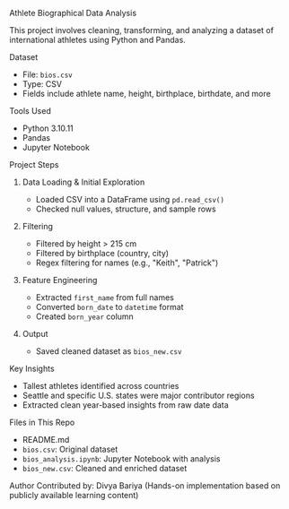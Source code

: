 Athlete Biographical Data Analysis

This project involves cleaning, transforming, and analyzing a dataset of international athletes using Python and Pandas.

Dataset
- File: `bios.csv`
- Type: CSV
- Fields include athlete name, height, birthplace, birthdate, and more

Tools Used
- Python 3.10.11
- Pandas
- Jupyter Notebook

Project Steps

1. Data Loading & Initial Exploration
   - Loaded CSV into a DataFrame using `pd.read_csv()`
   - Checked null values, structure, and sample rows

2. Filtering
   - Filtered by height > 215 cm
   - Filtered by birthplace (country, city)
   - Regex filtering for names (e.g., "Keith", "Patrick")

3. Feature Engineering
   - Extracted `first_name` from full names
   - Converted `born_date` to `datetime` format
   - Created `born_year` column


5. Output
   - Saved cleaned dataset as `bios_new.csv`

Key Insights

- Tallest athletes identified across countries
- Seattle and specific U.S. states were major contributor regions
- Extracted clean year-based insights from raw date data

Files in This Repo

-  README.md
- `bios.csv`: Original dataset
- `bios_analysis.ipynb`: Jupyter Notebook with analysis
- `bios_new.csv`: Cleaned and enriched dataset

Author
Contributed by: Divya Bariya
(Hands-on implementation based on publicly available learning content)
